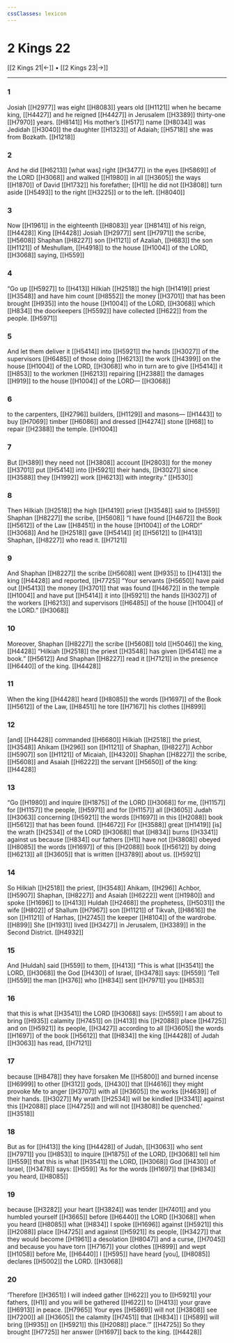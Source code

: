 ```yaml
---
cssClasses: lexicon
---
```


# 2 Kings 22

[[2 Kings 21|←]] • [[2 Kings 23|→]]

---

### 1
Josiah [[H2977]] was eight [[H8083]] years old [[H1121]] when he became king, [[H4427]] and he reigned [[H4427]] in Jerusalem [[H3389]] thirty-one [[H7970]] years. [[H8141]] His mother’s [[H517]] name [[H8034]] was Jedidah [[H3040]] the daughter [[H1323]] of Adaiah; [[H5718]] she was from Bozkath. [[H1218]]

### 2
And he did [[H6213]] [what was] right [[H3477]] in the eyes [[H5869]] of the LORD [[H3068]] and walked [[H1980]] in all [[H3605]] the ways [[H1870]] of David [[H1732]] his forefather; [[H1]] he did not [[H3808]] turn aside [[H5493]] to the right [[H3225]] or to the left. [[H8040]]

### 3
Now [[H1961]] in the eighteenth [[H8083]] year [[H8141]] of his reign, [[H4428]] King [[H4428]] Josiah [[H2977]] sent [[H7971]] the scribe, [[H5608]] Shaphan [[H8227]] son [[H1121]] of Azaliah, [[H683]] the son [[H1121]] of Meshullam, [[H4918]] to the house [[H1004]] of the LORD, [[H3068]] saying, [[H559]]

### 4
“Go up [[H5927]] to [[H413]] Hilkiah [[H2518]] the high [[H1419]] priest [[H3548]] and have him count [[H8552]] the money [[H3701]] that has been brought [[H935]] into the house [[H1004]] of the LORD, [[H3068]] which [[H834]] the doorkeepers [[H5592]] have collected [[H622]] from the people. [[H5971]]

### 5
And let them deliver it [[H5414]] into [[H5921]] the hands [[H3027]] of the supervisors [[H6485]] of those doing [[H6213]] the work [[H4399]] on the house [[H1004]] of the LORD, [[H3068]] who in turn are to give [[H5414]] it [[H853]] to the workmen [[H6213]] repairing [[H2388]] the damages [[H919]] to the house [[H1004]] of the LORD— [[H3068]]

### 6
to the carpenters, [[H2796]] builders, [[H1129]] and masons— [[H1443]] to buy [[H7069]] timber [[H6086]] and dressed [[H4274]] stone [[H68]] to repair [[H2388]] the temple. [[H1004]]

### 7
But [[H389]] they need not [[H3808]] account [[H2803]] for the money [[H3701]] put [[H5414]] into [[H5921]] their hands, [[H3027]] since [[H3588]] they [[H1992]] work [[H6213]] with integrity.” [[H530]]

### 8
Then Hilkiah [[H2518]] the high [[H1419]] priest [[H3548]] said to [[H559]] Shaphan [[H8227]] the scribe, [[H5608]] “I have found [[H4672]] the Book [[H5612]] of the Law [[H8451]] in the house [[H1004]] of the LORD!” [[H3068]] And he [[H2518]] gave [[H5414]] [it] [[H5612]] to [[H413]] Shaphan, [[H8227]] who read it. [[H7121]]

### 9
And Shaphan [[H8227]] the scribe [[H5608]] went [[H935]] to [[H413]] the king [[H4428]] and reported, [[H7725]] “Your servants [[H5650]] have paid out [[H5413]] the money [[H3701]] that was found [[H4672]] in the temple [[H1004]] and have put [[H5414]] it into [[H5921]] the hands [[H3027]] of the workers [[H6213]] and supervisors [[H6485]] of the house [[H1004]] of the LORD.” [[H3068]]

### 10
Moreover, Shaphan [[H8227]] the scribe [[H5608]] told [[H5046]] the king, [[H4428]] “Hilkiah [[H2518]] the priest [[H3548]] has given [[H5414]] me  a book.” [[H5612]] And Shaphan [[H8227]] read it [[H7121]] in the presence [[H6440]] of the king. [[H4428]]

### 11
When the king [[H4428]] heard [[H8085]] the words [[H1697]] of the Book [[H5612]] of the Law, [[H8451]] he tore [[H7167]] his clothes [[H899]]

### 12
[and] [[H4428]] commanded [[H6680]] Hilkiah [[H2518]] the priest, [[H3548]] Ahikam [[H296]] son [[H1121]] of Shaphan, [[H8227]] Achbor [[H5907]] son [[H1121]] of Micaiah, [[H4320]] Shaphan [[H8227]] the scribe, [[H5608]] and Asaiah [[H6222]] the servant [[H5650]] of the king: [[H4428]]

### 13
“Go [[H1980]] and inquire [[H1875]] of the LORD [[H3068]] for me, [[H1157]] for [[H1157]] the people, [[H5971]] and for [[H1157]] all [[H3605]] Judah [[H3063]] concerning [[H5921]] the words [[H1697]] in this [[H2088]] book [[H5612]] that has been found. [[H4672]] For [[H3588]] great [[H1419]] [is] the wrath [[H2534]] of the LORD [[H3068]] that [[H834]] burns [[H3341]] against us  because [[H834]] our fathers [[H1]] have not [[H3808]] obeyed [[H8085]] the words [[H1697]] of this [[H2088]] book [[H5612]] by doing [[H6213]] all [[H3605]] that is written [[H3789]] about us. [[H5921]]

### 14
So Hilkiah [[H2518]] the priest, [[H3548]] Ahikam, [[H296]] Achbor, [[H5907]] Shaphan, [[H8227]] and Asaiah [[H6222]] went [[H1980]] and spoke [[H1696]] to [[H413]] Huldah [[H2468]] the prophetess, [[H5031]] the wife [[H802]] of Shallum [[H7967]] son [[H1121]] of Tikvah, [[H8616]] the son [[H1121]] of Harhas, [[H2745]] the keeper [[H8104]] of the wardrobe. [[H899]] She [[H1931]] lived [[H3427]] in Jerusalem, [[H3389]] in the Second District. [[H4932]]

### 15
And [Huldah] said [[H559]] to them, [[H413]] “This is what [[H3541]] the LORD, [[H3068]] the God [[H430]] of Israel, [[H3478]] says: [[H559]] ‘Tell [[H559]] the man [[H376]] who [[H834]] sent [[H7971]] you [[H853]]

### 16
that this is what [[H3541]] the LORD [[H3068]] says: [[H559]] I am about to bring [[H935]] calamity [[H7451]] on [[H413]] this [[H2088]] place [[H4725]] and on [[H5921]] its people, [[H3427]] according to all [[H3605]] the words [[H1697]] of the book [[H5612]] that [[H834]] the king [[H4428]] of Judah [[H3063]] has read, [[H7121]]

### 17
because [[H8478]] they have forsaken Me [[H5800]] and burned incense [[H6999]] to other [[H312]] gods, [[H430]] that [[H4616]] they might provoke Me to anger [[H3707]] with all [[H3605]] the works [[H4639]] of their hands. [[H3027]] My wrath [[H2534]] will be kindled [[H3341]] against this [[H2088]] place [[H4725]] and will not [[H3808]] be quenched.’ [[H3518]]

### 18
But as for [[H413]] the king [[H4428]] of Judah, [[H3063]] who sent [[H7971]] you [[H853]] to inquire [[H1875]] of the LORD, [[H3068]] tell him [[H559]] that this is what [[H3541]] the LORD, [[H3068]] God [[H430]] of Israel, [[H3478]] says: [[H559]] ‘As for the words [[H1697]] that [[H834]] you heard, [[H8085]]

### 19
because [[H3282]] your heart [[H3824]] was tender [[H7401]] and you humbled yourself [[H3665]] before [[H6440]] the LORD [[H3068]] when you heard [[H8085]] what [[H834]] I spoke [[H1696]] against [[H5921]] this [[H2088]] place [[H4725]] and against [[H5921]] its people, [[H3427]] that they would become [[H1961]] a desolation [[H8047]] and a curse, [[H7045]] and because you have torn [[H7167]] your clothes [[H899]] and wept [[H1058]] before Me, [[H6440]] I [[H595]] have heard [you], [[H8085]] declares [[H5002]] the LORD. [[H3068]]

### 20
‘Therefore [[H3651]] I will indeed gather [[H622]] you to [[H5921]] your fathers, [[H1]] and you will be gathered [[H622]] to [[H413]] your grave [[H6913]] in peace. [[H7965]] Your eyes [[H5869]] will not [[H3808]] see [[H7200]] all [[H3605]] the calamity [[H7451]] that [[H834]] I [[H589]] will bring [[H935]] on [[H5921]] this [[H2088]] place.’” [[H4725]] So they brought [[H7725]] her answer [[H1697]] back to the king. [[H4428]]

